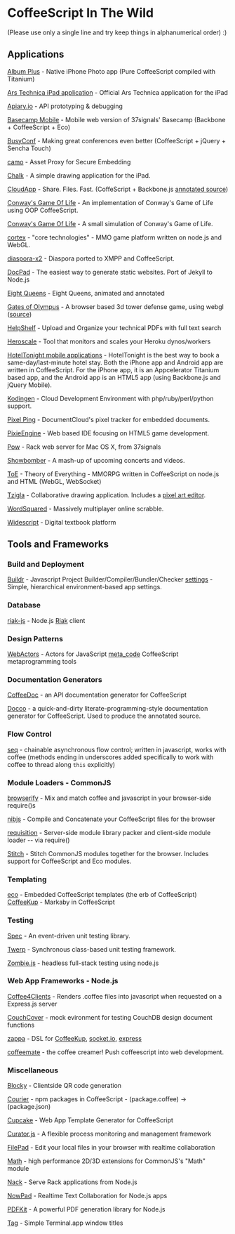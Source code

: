 # CoffeeScript In The Wild
(Please use only a single line and try keep things in alphanumerical order) :)

## Applications
[Album Plus](http://iphone.albumpl.us) - Native iPhone Photo app (Pure CoffeeScript compiled with Titanium)

[Ars Technica iPad application](http://itunes.apple.com/us/app/ars-technica/id393859050?mt=8) - Official Ars Technica application for the iPad

[Apiary.io](http://apiary.io/) - API prototyping & debugging

[Basecamp Mobile](http://basecamphq.com/mobile/) - Mobile web version of 37signals' Basecamp (Backbone + CoffeeScript + Eco)

[BusyConf](http://busyconf.com/) - Making great conferences even better (CoffeeScript + jQuery + Sencha Touch)

[camo](https://github.com/atmos/camo) - Asset Proxy for Secure Embedding

[Chalk](http://chalk.37signals.com) - A simple drawing application for the iPad.

[CloudApp](http://getcloudapp.com) - Share. Files. Fast. (CoffeScript + Backbone.js [annotated source](http://cloudapp.github.com/engine))

[Conway's Game Of Life](https://github.com/jhogendorn/Game-of-Life-in-CoffeeScript) - An implementation of Conway's Game of Life using OOP CoffeeScript.

[Conway's Game Of Life](https://github.com/showell/Game-Of-Life) - A small simulation of Conway's Game of Life.

[cortex](http://github.com/feisty) - "core technologies" - MMO game platform written on node.js and WebGL.

[diaspora-x2](http://github.com/bnolan/diaspora-x2) - Diaspora ported to XMPP and CoffeeScript.

[DocPad](http://github.com/balupton/docpad) - The easiest way to generate static websites. Port of Jekyll to Node.js

[Eight Queens](http://shpaml.webfactional.com/misc/game_page.htm) - Eight Queens, animated and annotated

[Gates of Olympus](http://gatesofolympus.com) - A browser based 3d tower defense game, using webgl ([source](http://github.com/rehno-lindeque/Gates-of-Olympus))

[HelpShelf](http://helpshelf.com/) - Upload and Organize your technical PDFs with full text search

[Heroscale](http://heroscale.com/) - Tool that monitors and scales your Heroku dynos/workers

[HotelTonight mobile applications](http://www.hoteltonight.com) - HotelTonight is the best way to book a same-day/last-minute hotel stay.  Both the iPhone app and Android app are written in CoffeeScript.  For the iPhone app, it is an Appcelerator Titanium based app, and the Android app is an HTML5 app (using Backbone.js and jQuery Mobile).

[Kodingen](http://kodingen.com/) - Cloud Development Environment with php/ruby/perl/python support.

[Pixel Ping](http://documentcloud.github.com/pixel-ping/) - DocumentCloud's pixel tracker for embedded documents.

[PixieEngine](http://pixieengine.com) - Web based IDE focusing on HTML5 game development.

[Pow](http://pow.cx/) - Rack web server for Mac OS X, from 37signals

[Showbomber](http://showbomber.com/) - A mash-up of upcoming concerts and videos.

[ToE](https://github.com/feisty/ToE) - Theory of Everything - MMORPG written in CoffeeScript on node.js and HTML (WebGL, WebSocket)

[Tzigla](http://tzigla.com/) - Collaborative drawing application. Includes a [pixel art editor](http://tzigla.com/editor).

[WordSquared](http://wordsquared.com) - Massively multiplayer online scrabble.

[Widescript](http://widescript.com) - Digital textbook platform

## Tools and Frameworks

### Build and Deployment
[Buildr](http://github.com/balupton/buildr.npm) - Javascript Project Builder/Compiler/Bundler/Checker
[settings](https://github.com/mgutz/node-settings) - Simple, hierarchical environment-based app settings.

### Database
[riak-js](https://github.com/frank06/riak-js) - Node.js [Riak](http://riak.basho.com) client

### Design Patterns
[WebActors](http://github.com/mental/webactors) - Actors for JavaScript
[meta_code](https://github.com/clyfe/meta_code) CoffeeScript metaprogramming tools

### Documentation Generators
[CoffeeDoc](http://github.com/omarkhan/coffeedoc) - an API documentation generator for CoffeeScript

[Docco](http://jashkenas.github.com/docco/) - a quick-and-dirty literate-programming-style documentation generator for CoffeeScript. Used to produce the annotated source.

### Flow Control
[seq](http://github.com/substack/node-seq) - chainable asynchronous flow control; written in javascript, works with coffee (methods ending in underscores added specifically to work with coffee to thread along `this` explicitly)

### Module Loaders - CommonJS
[browserify](http://github.com/substack/browserify) - Mix and match coffee and javascript in your browser-side require()s

[nibjs](http://github.com/blambeau/nib.js) - Compile and Concatenate your CoffeeScript files for the browser

[requisition](http://github.com/feisty/requisition) - Server-side module library packer and client-side module loader -- via require()

[Stitch](http://github.com/sstephenson/stitch) - Stitch CommonJS modules together for the browser. Includes support for CoffeeScript and Eco modules.

### Templating
[eco](http://github.com/sstephenson/eco) - Embedded CoffeeScript templates (the erb of CoffeeScript)
[CoffeeKup](github.com/mauricemach/coffeekup) - Markaby in CoffeeScript

### Testing
[Spec](http://github.com/kitgoncharov/Spec) - An event-driven unit testing library.

[Twerp](http://github.com/philjackson/twerp) - Synchronous class-based unit testing framework.

[Zombie.js](http://zombie.labnotes.org) - headless full-stack testing using node.js

### Web App Frameworks - Node.js
[Coffee4Clients](http://github.com/balupton/coffee4clients.npm) - Renders .coffee files into javascript when requested on a Express.js server

[CouchCover](http://github.com/zdzolton/couch-cover) - mock evironment for testing CouchDB design document functions

[zappa](http://github.com/mauricemach/zappa) - DSL for [CoffeeKup](http://github.com/mauricemach/coffeekup), [socket.io](http://github.com/LearnBoost/Socket.IO), [express](http://github.com/visionmedia/express)

[coffeemate](http://github.com/coffeemate/coffeemate) - the coffee creamer! Push coffeescript into web development.

### Miscellaneous
[Blocky](https://github.com/zmcartor/Blocky) - Clientside QR code generation

[Courier](http://github.com/feisty/courier) - npm packages in CoffeeScript - (package.coffee) -> (package.json)

[Cupcake](http://github.com/twilson63/cupcake) - Web App Template Generator for CoffeeScript

[Curator.js](https://github.com/clvv/Curator.js) - A flexible process monitoring and management framework

[FilePad](http://github.com/balupton/filepad) - Edit your local files in your browser with realtime collaboration

[Math](http://github.com/feisty/math) - high performance 2D/3D extensions for CommonJS's "Math" module

[Nack](http://github.com/josh/nack) - Serve Rack applications from Node.js

[NowPad](http://github.com/balupton/nowpad) - Realtime Text Collaboration for Node.js apps

[PDFKit](http://devongovett.github.com/pdfkit/) - A powerful PDF generation library for Node.js

[Tag](http://github.com/feisty/tag) - Simple Terminal.app window titles